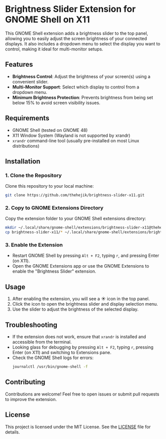 # Brightness Slider Extension for GNOME Shell on X11

This GNOME Shell extension adds a brightness slider to the top panel, allowing you to easily adjust the screen brightness of your connected displays. It also includes a dropdown menu to select the display you want to control, making it ideal for multi-monitor setups.

## Features

- **Brightness Control**: Adjust the brightness of your screen(s) using a convenient slider.
- **Multi-Monitor Support**: Select which display to control from a dropdown menu.
- **Minimum Brightness Protection**: Prevents brightness from being set below 15% to avoid screen visibility issues.

## Requirements

- GNOME Shell (tested on GNOME 48)
- X11 Window System (Wayland is not supported by xrandr)
- `xrandr` command-line tool (usually pre-installed on most Linux distributions)

## Installation

### 1. Clone the Repository
Clone this repository to your local machine:
```bash
git clone https://github.com/thehejik/brightness-slider-x11.git
```

### 2. Copy to GNOME Extensions Directory
Copy the extension folder to your GNOME Shell extensions directory:
```bash
mkdir ~/.local/share/gnome-shell/extensions/brightness-slider-x11@thehejik
cp brightness-slider-x11/* ~/.local/share/gnome-shell/extensions/brightness-slider-x11@thehejik/
```

### 3. Enable the Extension
- Restart GNOME Shell by pressing `Alt + F2`, typing `r`, and pressing Enter (on X11).
- Open the GNOME Extensions app or use the GNOME Extensions to enable the "Brightness Slider" extension.

## Usage

1. After enabling the extension, you will see a ☀ icon in the top panel.
2. Click the icon to open the brightness slider and display selection menu.
3. Use the slider to adjust the brightness of the selected display.

## Troubleshooting

- If the extension does not work, ensure that `xrandr` is installed and accessible from the terminal.
- Looking glass for debugging by pressing `Alt + F2`, typing `r`, pressing Enter (on X11) and switching to Extensions pane.
- Check the GNOME Shell logs for errors:
  ```bash
  journalctl /usr/bin/gnome-shell -f
  ```

## Contributing

Contributions are welcome! Feel free to open issues or submit pull requests to improve the extension.

## License

This project is licensed under the MIT License. See the [LICENSE](LICENSE) file for details.
